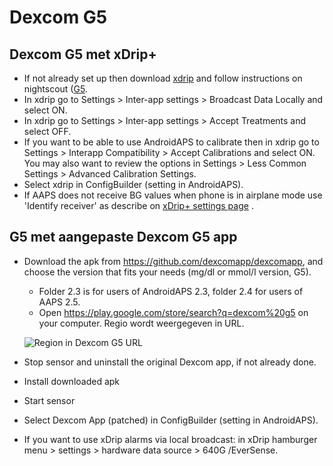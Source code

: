 # Dexcom G5

## Dexcom G5 met xDrip+

-   If not already set up then download [xdrip](https://github.com/NightscoutFoundation/xDrip) and follow instructions on nightscout ([G5](http://www.nightscout.info/wiki/welcome/nightscout-with-xdrip-and-dexcom-share-wireless/xdrip-with-g5-support).
-   In xdrip go to Settings > Inter-app settings > Broadcast Data Locally and select ON.
-   In xdrip go to Settings > Inter-app settings > Accept Treatments and select OFF.
-   If you want to be able to use AndroidAPS to calibrate then in xdrip go to Settings > Interapp Compatibility > Accept Calibrations and select ON. You may also want to review the options in Settings > Less Common Settings > Advanced Calibration Settings.
-   Select xdrip in ConfigBuilder (setting in AndroidAPS).
-   If AAPS does not receive BG values when phone is in airplane mode use 'Identify receiver' as describe on [xDrip+ settings page](../Configuration/xdrip.md) .

## G5 met aangepaste Dexcom G5 app

-   Download the apk from <https://github.com/dexcomapp/dexcomapp>, and choose the version that fits your needs (mg/dl or mmol/l version, G5).

    -   Folder 2.3 is for users of AndroidAPS 2.3, folder 2.4 for users of AAPS 2.5.
    -   Open <https://play.google.com/store/search?q=dexcom%20g5> on your computer. Regio wordt weergegeven in URL.

    ![Region in Dexcom G5 URL](../images/DexcomG5regionURL.PNG)

-   Stop sensor and uninstall the original Dexcom app, if not already done.

-   Install downloaded apk

-   Start sensor

-   Select Dexcom App (patched) in ConfigBuilder (setting in AndroidAPS).

-   If you want to use xDrip alarms via local broadcast: in xDrip hamburger menu > settings > hardware data source > 640G /EverSense.
